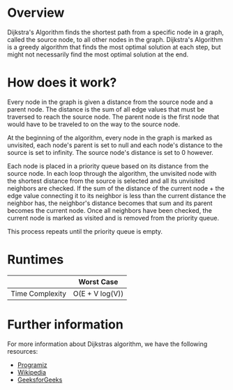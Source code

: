 # Overview

Dijkstra's Algorithm finds the shortest path from a specific node in a graph, called the source node, to all other nodes in the graph. Dijkstra's Algorithm is a greedy algorithm that finds the most optimal solution at each step, but might not necessarily find the most optimal solution at the end.

# How does it work?

Every node in the graph is given a distance from the source node and a parent node. The distance is the sum of all edge values that must be traversed to reach the source node. The parent node is the first node that would have to be traveled to on the way to the source node.

At the beginning of the algorithm, every node in the graph is marked as unvisited, each node's parent is set to null and each node's distance to the source is set to infinity. The source node's distance is set to 0 however.

Each node is placed in a priority queue based on its distance from the source node. In each loop through the algorithm, the unvisited node with the shortest distance from the source is selected and all its unvisited neighbors are checked. If the sum of the distance of the current node + the edge value connecting it to its neighbor is less than the current distance the neighbor has, the neighbor's distance becomes that sum and its parent becomes the current node. Once all neighbors have been checked, the current node is marked as visited and is removed from the priority queue.

This process repeats until the priority queue is empty.

# Runtimes

|                 |     Worst Case     | 
|-----------------|--------------------|
| Time Complexity | O(E + V log(V))    | 

# Further information

For more information about Dijkstras algorithm, we have the following resources:
- [Programiz](https://www.programiz.com/dsa/dijkstra-algorithm)
- [Wikipedia](https://en.wikipedia.org/wiki/Dijkstra%27s_algorithm)
- [GeeksforGeeks](https://www.geeksforgeeks.org/dijkstras-shortest-path-algorithm-greedy-algo-7/)
